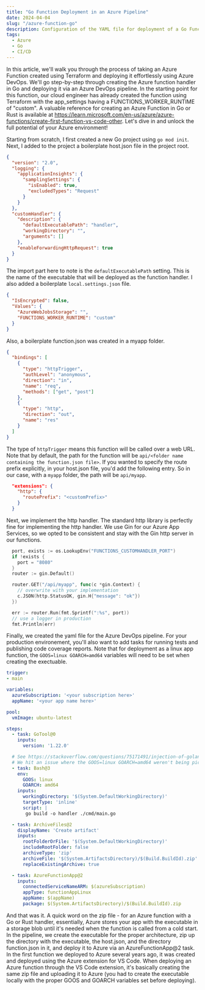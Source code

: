 ```yaml
---
title: "Go Function Deployment in an Azure Pipeline"
date: 2024-04-04
slug: "/azure-function-go"
description: Configuration of the YAML file for deployment of a Go Function in Azure.
tags:
  - Azure
  - Go
  - CI/CD
---
```

In this article, we'll walk you through the process of taking an Azure Function created using Terraform and deploying it effortlessly using Azure DevOps. We'll go step-by-step through creating the Azure function handler in Go and deploying it via an Azure DevOps pipeline. In the starting point for this function, our cloud engineer has already created the function using Terraform with the app_settings having a FUNCTIONS_WORKER_RUNTIME of "custom". A valuable reference for creating an Azure Function in Go or Rust is available at https://learn.microsoft.com/en-us/azure/azure-functions/create-first-function-vs-code-other. Let's dive in and unlock the full potential of your Azure environment!

Starting from scratch, I first created a new Go project using `go mod init`. Next, I added to the project a boilerplate host.json file in the project root.
```json
{
  "version": "2.0",
  "logging": {
    "applicationInsights": {
      "samplingSettings": {
        "isEnabled": true,
        "excludedTypes": "Request"
      }
    }
  },
  "customHandler": {
    "description": {
      "defaultExecutablePath": "handler",
      "workingDirectory": "",
      "arguments": []
    },
    "enableForwardingHttpRequest": true
  }
}
```
The import part here to note is the `defaultExecutablePath` setting. This is the name of the executable that will be deployed as the function handler. I also added a boilerplate `local.settings.json` file.
```json
{
  "IsEncrypted": false,
  "Values": {
    "AzureWebJobsStorage": "",
    "FUNCTIONS_WORKER_RUNTIME": "custom"
  }
}
```
Also, a boilerplate function.json was created in a myapp folder.
```json
{
  "bindings": [
    {
      "type": "httpTrigger",
      "authLevel": "anonymous",
      "direction": "in",
      "name": "req",
      "methods": ["get", "post"]
    },
    {
      "type": "http",
      "direction": "out",
      "name": "res"
    }
  ]
}
```
The type of `httpTrigger` means this function will be called over a web URL. 
Note that by default, the path for the function will be `api/<folder name containing the function.json file>`. 
If you wanted to specify the route prefix explicitly, in your host.json file, you'd add the following entry. 
So in our case, with a `myapp` folder, the path will be `api/myapp`.
```json
  "extensions": {
    "http": {
      "routePrefix": "<customPrefix>"
    }
  }
```
Next, we implement the http handler. The standard http library is perfectly fine for implementing the http handler. We use Gin for our Azure App Services, so we
opted to be consistent and stay with the Gin http server in our functions.
```go
  port, exists := os.LookupEnv("FUNCTIONS_CUSTOMHANDLER_PORT")
  if !exists {
    port = "8080"
  }
  router := gin.Default()

  router.GET("/api/myapp", func(c *gin.Context) {
    // overwrite with your implementation
    c.JSON(http.StatusOK, gin.H{"message": "ok"})
  })

  err := router.Run(fmt.Sprintf(":%s", port))
  // use a logger in production
  fmt.Println(err)
```
Finally, we created the yaml file for the Azure DevOps pipeline. For your production environement, you'll also want to add tasks for running tests
and publishing code coverage reports. Note that for deployment as a linux app function, the `GOOS=linux GOARCH=amd64` variables will need to be set
when creating the exectuable.
```yaml
trigger:
- main

variables:
  azureSubscription: '<your subscription here>'
  appName: '<your app name here>'

pool:
  vmImage: ubuntu-latest

steps:
  - task: GoTool@0
    inputs:
      version: '1.22.0'

  # See https://stackoverflow.com/questions/75171491/injection-of-golang-environment-variables-into-azure-pipeline
  # We hit an issue where the GOOS=linux GOARCH=amd64 weren't being picked up by the go build command and we had a bad binary
  - task: Bash@3
    env:
      GOOS: linux
      GOARCH: amd64
    inputs:
      workingDirectory: '$(System.DefaultWorkingDirectory)'
      targetType: 'inline'
      script: |
       go build -o handler ./cmd/main.go

  - task: ArchiveFiles@2
    displayName: 'Create artifact'
    inputs:
      rootFolderOrFile: '$(System.DefaultWorkingDirectory)'
      includeRootFolder: false
      archiveType: 'zip'
      archiveFile: '$(System.ArtifactsDirectory)/$(Build.BuildId).zip'
      replaceExistingArchive: true

  - task: AzureFunctionApp@2
    inputs:
      connectedServiceNameARM: $(azureSubscription)
      appType: functionAppLinux
      appName: $(appName)
      package: $(System.ArtifactsDirectory)/$(Build.BuildId).zip
```
And that was it. A quick word on the zip file - for an Azure function with a Go or Rust handler, essentially,
Azure stores your app with the executable in a storage blob until it's needed when the function is called from
a cold start. In the pipeline, we create the executable for the proper architecture, zip up the directory with
the executable, the host.json, and the directory function.json in it, and deploy it to Azure via an AzureFunctionApp@2 task.
In the first function we deployed to Azure several years ago, it was created and deployed using the Azure extension
for VS Code. When deploying an Azure function through the VS Code extension, it's basically creating the same zip
file and uploading it to Azure (you had to create the executable locally with the proper GOOS and GOARCH variables
set before deploying).
